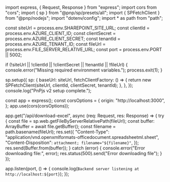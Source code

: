 import express, { Request, Response } from "express";
import cors from "cors";
import { sp } from "@pnp/sp/presets/all";
import { SPFetchClient } from "@pnp/nodejs";
import "dotenv/config";
import * as path from "path";

const siteUrl = process.env.SHAREPOINT_SITE_URL;
const clientId = process.env.AZURE_CLIENT_ID;
const clientSecret = process.env.AZURE_CLIENT_SECRET;
const tenantId = process.env.AZURE_TENANT_ID;
const fileUrl = process.env.FILE_SERVER_RELATIVE_URL;
const port = process.env.PORT || 5002;

if (!siteUrl || !clientId || !clientSecret || !tenantId || !fileUrl) {
  console.error("Missing required environment variables.");
  process.exit(1);
}

sp.setup({
  sp: {
    baseUrl: siteUrl,
    fetchClientFactory: () => {
      return new SPFetchClient(siteUrl, clientId, clientSecret, tenantId);
    },
  },
});
console.log("PnPjs v2 setup complete.");

const app = express();
const corsOptions = {
  origin: "http://localhost:3000",
};
app.use(cors(corsOptions));

app.get("/api/download-excel", async (req: Request, res: Response) => {
  try {
    const file = sp.web.getFileByServerRelativePath(fileUrl);
    const buffer: ArrayBuffer = await file.getBuffer();
    const filename = path.basename(fileUrl);
    res.set({
      "Content-Type": "application/vnd.openxmlformats-officedocument.spreadsheetml.sheet",
      "Content-Disposition": `attachment; filename="${filename}"`,
    });
    res.send(Buffer.from(buffer));
  } catch (error) {
    console.error("Error downloading file:", error);
    res.status(500).send("Error downloading file");
  }
});

app.listen(port, () => {
  console.log(`Backend server listening at http://localhost:${port}`);
});
